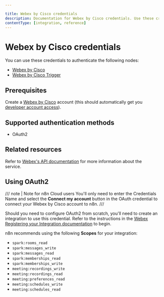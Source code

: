 ```yaml
---

title: Webex by Cisco credentials
description: Documentation for Webex by Cisco credentials. Use these credentials to authenticate Webex by Cisco in n8n, a workflow automation platform.
contentType: [integration, reference]
---
```


# Webex by Cisco credentials

You can use these credentials to authenticate the following nodes:

- [Webex by Cisco](/integrations/builtin/app-nodes/n8n-nodes-base.ciscowebex.md)
- [Webex by Cisco Trigger](/integrations/builtin/trigger-nodes/n8n-nodes-base.ciscowebextrigger.md)

## Prerequisites

Create a [Webex by Cisco](https://www.webex.com/) account (this should automatically get you [developer account access](https://developer.webex.com)).

## Supported authentication methods

- OAuth2

## Related resources

Refer to [Webex's API documentation](https://developer.webex.com/docs/getting-started) for more information about the service.

## Using OAuth2

/// note | Note for n8n Cloud users
You'll only need to enter the Credentials Name and select the **Connect my account** button in the OAuth credential to connect your Webex by Cisco account to n8n.
///

Should you need to configure OAuth2 from scratch, you'll need to create an integration to use this credential. Refer to the instructions in the [Webex Registering your Integration documentation](https://developer.webex.com/docs/integrations#registering-your-integration) to begin.

n8n recommends using the following **Scopes** for your integration:

* `spark:rooms_read`
* `spark:messages_write`
* `spark:messages_read`
* `spark:memberships_read`
* `spark:memberships_write`
* `meeting:recordings_write`
* `meeting:recordings_read`
* `meeting:preferences_read`
* `meeting:schedules_write`
* `meeting:schedules_read`
